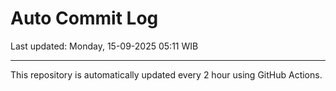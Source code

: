 # Auto Commit Log

Last updated: Monday, 15-09-2025 05:11 WIB

---

This repository is automatically updated every 2 hour using GitHub Actions.
